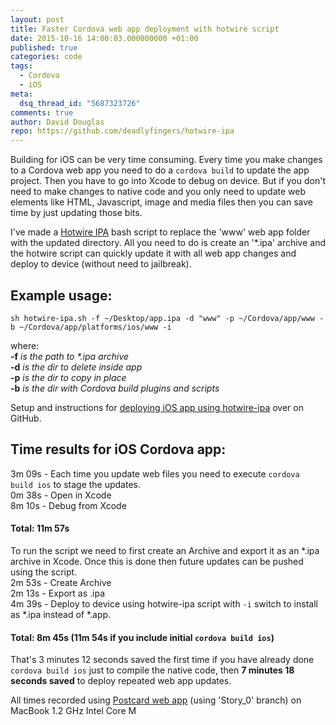 ```yaml
---
layout: post
title: Faster Cordova web app deployment with hotwire script
date: 2015-10-16 14:00:03.000000000 +01:00
published: true
categories: code
tags:
  - Cordova
  - iOS
meta:
  dsq_thread_id: "5687323726"
comments: true
author: David Douglas
repo: https://github.com/deadlyfingers/hotwire-ipa
---
```


Building for iOS can be very time consuming. Every time you make changes to a Cordova web app you need to do a `cordova build` to update the app project. Then you have to go into Xcode to debug on device. But if you don't need to make changes to native code and you only need to update web elements like HTML, Javascript, image and media files then you can save time by just updating those bits.

I've made a [Hotwire IPA](https://github.com/deadlyfingers/hotwire-ipa) bash script to replace the 'www' web app folder with the updated directory. All you need to do is create an '\*.ipa' archive and the hotwire script can quickly update it with all web app changes and deploy to device (without need to jailbreak).

## Example usage:

`sh hotwire-ipa.sh -f ~/Desktop/app.ipa -d "www" -p ~/Cordova/app/www -b ~/Cordova/app/platforms/ios/www -i`

where:  
**-f** _is the path to \*.ipa archive_  
**-d** _is the dir to delete inside app_  
**-p** _is the dir to copy in place_  
**-b** _is the dir with Cordova build plugins and scripts_

Setup and instructions for [deploying iOS app using hotwire-ipa](https://github.com/deadlyfingers/hotwire-ipa) over on GitHub.

## Time results for iOS Cordova app:

3m 09s - Each time you update web files you need to execute `cordova build ios` to stage the updates.  
0m 38s - Open in Xcode  
8m 10s - Debug from Xcode

#### Total: 11m 57s

To run the script we need to first create an Archive and export it as an \*.ipa archive in Xcode. Once this is done then future updates can be pushed using the script.  
2m 53s - Create Archive  
2m 13s - Export as .ipa  
4m 39s - Deploy to device using hotwire-ipa script with `-i` switch to install as \*.ipa instead of \*.app.

#### Total: 8m 45s (11m 54s if you include initial `cordova build ios`)

That's 3 minutes 12 seconds saved the first time if you have already done `cordova build ios` just to compile the native code, then **7 minutes 18 seconds saved** to deploy repeated web app updates.

All times recorded using [Postcard web app](https://github.com/thaliproject/postcardapp) (using 'Story_0' branch) on MacBook 1.2 GHz Intel Core M
